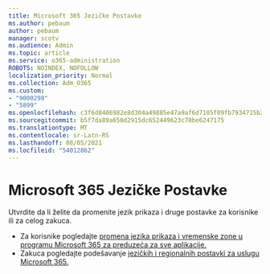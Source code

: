 ```yaml
---
title: Microsoft 365 Jezičke Postavke
ms.author: pebaum
author: pebaum
manager: scotv
ms.audience: Admin
ms.topic: article
ms.service: o365-administration
ROBOTS: NOINDEX, NOFOLLOW
localization_priority: Normal
ms.collection: Adm_O365
ms.custom:
- "9000298"
- "5899"
ms.openlocfilehash: c3f6d8406982e8d304a49885e47a9af6d7105f09fb7934715b29777069d52726
ms.sourcegitcommit: b5f7da89a650d2915dc652449623c78be6247175
ms.translationtype: MT
ms.contentlocale: sr-Latn-RS
ms.lasthandoff: 08/05/2021
ms.locfileid: "54012862"
---
```

# <a name="microsoft-365-language-settings"></a>Microsoft 365 Jezičke Postavke

Utvrdite da li želite da promenite jezik prikaza i druge postavke za korisnike ili za celog zakuca.

- Za korisnike pogledajte [promena jezika prikaza i vremenske zone u programu Microsoft 365 za preduzeća za sve aplikacije.](https://support.microsoft.com/office/6f238bff-5252-441e-b32b-655d5d85d15b)
- Zakuca pogledajte podešavanje [jezičkih i regionalnih postavki za uslugu Microsoft 365.](https://docs.microsoft.com/office365/troubleshoot/access-management/set-language-and-region)
